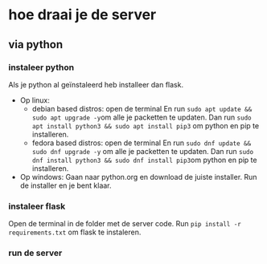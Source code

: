 # hoe draai je de server

## via python

### instaleer python

Als je python al geïnstaleerd heb installeer dan flask.

- Op linux:
    - debian based distros:
        open de terminal
        En run `sudo apt update && sudo apt upgrade -y`om alle je packetten te updaten.
        Dan run `sudo apt install python3 && sudo apt install pip3` om python en pip te installeren.
    - fedora based distros:
        open de terminal
        En run `sudo dnf update && sudo dnf upgrade -y` om alle je packetten te updaten.
        Dan run `sudo dnf install python3 && sudo dnf install pip3`om python en pip te installeren.
- Op windows:
    Gaan naar python.org en download de juiste installer.
    Run de installer en je bent klaar.
### instaleer flask
Open de terminal in de folder met de server code.
Run `pip install -r requirements.txt` om flask te instaleren.

### run de server